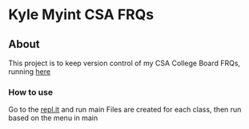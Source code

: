 # Kyle Myint CSA FRQs

## About

This project is to keep version control of my CSA College Board FRQs, running [here](https://replit.com/@KyleMyint/CSA-FRQs#Main.java)

### How to use

Go to the [repl.it](https://replit.com/@KyleMyint/CSA-FRQs#Main.java) and run main
Files are created for each class, then run based on the menu in main
